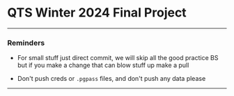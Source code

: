 # QTS Winter 2024 Final Project

---

### Reminders

- For small stuff just direct commit, we will skip all the good practice BS but if you make a change that can blow stuff up make a pull

- Don't push creds or `.pgpass` files, and don't push any data please

---
